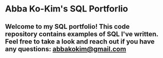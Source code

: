 # Abba Ko-Kim's SQL Portforlio

## Welcome to my SQL portfolio! This code repository contains examples of SQL I've written. Feel free to take a look and reach out if you have any questions: abbakokim@gmail.com
